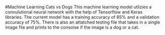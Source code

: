 #Machine Learning Cats vs Dogs
This machine learning model utlizies a convulutional neural network with the help of Tensorflow and Keras libraries. The current model has a training accuracy of 85% and a validation accuracy of 75%. There is also an attatched testing file that takes in a single image file and prints to the consolse if the image is a dog or a cat.
